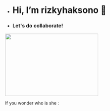 - <h1> Hi, I’m rizkyhaksono 👋</h1>

- <h3>Let's do collaborate!</h3>

<img src="https://media.giphy.com/media/rFfmUWVMOyKVG/giphy.gif" width="300" height="200" />

If you wonder who is she : 

<!---
rizkyhaksono/rizkyhaksono is a ✨ special ✨ repository because its `README.md` (this file) appears on your GitHub profile.
You can click the Preview link to take a look at your changes.
--->
